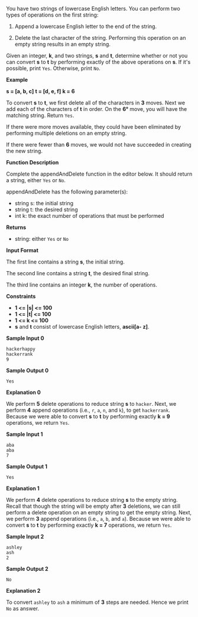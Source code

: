 You have two strings of lowercase English letters. You can perform two types of operations on the first string:

1. Append a lowercase English letter to the end of the string.

2. Delete the last character of the string. Performing this operation on an empty string results in an empty string.

Given an integer, **k**, and two strings, **s** and **t**, determine whether or not you can convert **s** to **t** by performing exactly  of the above operations on **s**. If it's possible, print `Yes`. Otherwise, print `No`.

**Example**

**s = [a, b, c]**
**t = [d, e, f]**
**k = 6**

To convert **s** to **t**, we first delete all of the characters in **3** moves. Next we add each of the characters of **t** in order. On the **6°** move, you will have the matching string. Return `Yes`.

If there were more moves available, they could have been eliminated by performing multiple deletions on an empty string.

If there were fewer than **6** moves, we would not have succeeded in creating the new string.

**Function Description**

Complete the appendAndDelete function in the editor below. It should return a string, either `Yes` or `No`.

appendAndDelete has the following parameter(s):

- string s: the initial string
- string t: the desired string
- int k: the exact number of operations that must be performed

**Returns**

- string: either `Yes` or `No`

**Input Format**

The first line contains a string **s**, the initial string.

The second line contains a string **t**, the desired final string.

The third line contains an integer **k**, the number of operations.

**Constraints**

- **1 <= |s| <= 100**
- **1 <= |t| <= 100**
- **1 <= k <= 100**
- **s** and **t** consist of lowercase English letters, **ascii[a- z]**.

**Sample Input 0**

```
hackerhappy
hackerrank
9
```

**Sample Output 0**

```
Yes
```

**Explanation 0**

We perform **5** delete operations to reduce string **s** to `hacker`. Next, we perform **4** append operations (i.e., `r`, `a`, `n`, and `k`), to get `hackerrank`. Because we were able to convert **s** to **t** by performing exactly **k = 9** operations, we return `Yes`.

**Sample Input 1**

```
aba
aba
7
```

**Sample Output 1**

```
Yes
```

**Explanation 1**

We perform **4** delete operations to reduce string **s** to the empty string. Recall that though the string will be empty after **3** deletions, we can still perform a delete operation on an empty string to get the empty string. Next, we perform **3** append operations (i.e., `a`, `b`, and `a`). Because we were able to convert **s** to **t** by performing exactly **k = 7** operations, we return `Yes`.

**Sample Input 2**

```
ashley
ash
2
```

**Sample Output 2**

```
No
```

**Explanation 2**

To convert `ashley` to `ash` a minimum of **3** steps are needed. Hence we print `No` as answer.